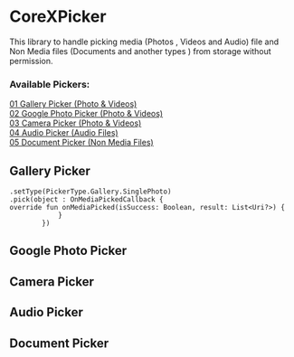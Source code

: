 # CoreXPicker

This library to handle picking media (Photos , Videos and Audio) file and Non Media files (Documents
and another types ) from storage without permission.

### Available Pickers:

[01 Gallery Picker (Photo & Videos)](#gallery-picker)<br/>
[02 Google Photo Picker (Photo & Videos)](#google-photo-picker)<br/>
[03 Camera Picker (Photo & Videos)](#camera-picker)<br/>
[04 Audio Picker (Audio Files)](#audio-picker)<br/>
[05 Document Picker (Non Media Files)](#document-picker)<br/>

## Gallery Picker

``` CoreXPicker.init(activity)
.setType(PickerType.Gallery.SinglePhoto)
.pick(object : OnMediaPickedCallback {
override fun onMediaPicked(isSuccess: Boolean, result: List<Uri?>) {
            }
        })

```

## Google Photo Picker

## Camera Picker

## Audio Picker

## Document Picker
